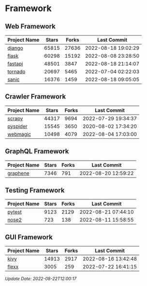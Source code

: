 # Framework

## Web Framework
| Project Name | Stars | Forks | Last Commit |
| ------------ | ----- | ----- | ----------- |
| [django](https://github.com/django/django) | 65815 | 27636 | 2022-08-18 19:02:29 |
| [flask](https://github.com/pallets/flask) | 60298 | 15192 | 2022-08-08 23:28:50 |
| [fastapi](https://github.com/tiangolo/fastapi) | 48501 | 3847 | 2022-08-18 21:14:07 |
| [tornado](https://github.com/tornadoweb/tornado) | 20697 | 5465 | 2022-07-04 02:22:03 |
| [sanic](https://github.com/sanic-org/sanic) | 16376 | 1459 | 2022-08-18 09:05:05 |

## Crawler Framework
| Project Name | Stars | Forks | Last Commit |
| ------------ | ----- | ----- | ----------- |
| [scrapy](https://github.com/scrapy/scrapy) | 44317 | 9694 | 2022-07-29 19:34:37 |
| [pyspider](https://github.com/binux/pyspider) | 15545 | 3650 | 2020-08-02 17:34:20 |
| [webmagic](https://github.com/code4craft/webmagic) | 10498 | 4079 | 2022-08-04 17:03:00 |

## GraphQL Framework
| Project Name | Stars | Forks | Last Commit |
| ------------ | ----- | ----- | ----------- |
| [graphene](https://github.com/graphql-python/graphene) | 7346 | 791 | 2022-08-20 12:59:22 |

## Testing Framework
| Project Name | Stars | Forks | Last Commit |
| ------------ | ----- | ----- | ----------- |
| [pytest](https://github.com/pytest-dev/pytest) | 9123 | 2129 | 2022-08-21 07:44:10 |
| [nose2](https://github.com/nose-devs/nose2) | 723 | 138 | 2022-08-11 15:58:55 |

## GUI Framework
| Project Name | Stars | Forks | Last Commit |
| ------------ | ----- | ----- | ----------- |
| [kivy](https://github.com/kivy/kivy) | 14913 | 2917 | 2022-08-16 13:42:48 |
| [flexx](https://github.com/flexxui/flexx) | 3005 | 259 | 2022-07-22 16:41:15 |

*Update Date: 2022-08-22T12:00:17*